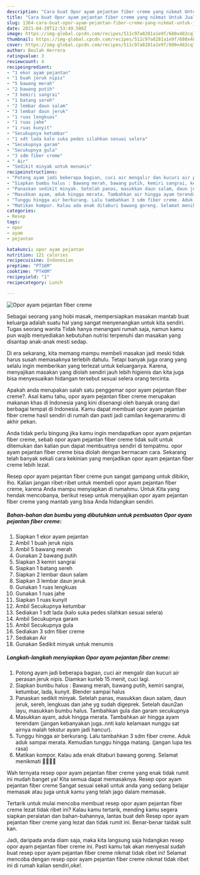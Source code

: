```yaml
---
description: "Cara buat Opor ayam pejantan fiber creme yang nikmat Untuk Jualan"
title: "Cara buat Opor ayam pejantan fiber creme yang nikmat Untuk Jualan"
slug: 1364-cara-buat-opor-ayam-pejantan-fiber-creme-yang-nikmat-untuk-jualan
date: 2021-04-20T12:53:49.586Z
image: https://img-global.cpcdn.com/recipes/511c97a8281a1e9f/680x482cq70/opor-ayam-pejantan-fiber-creme-foto-resep-utama.jpg
thumbnail: https://img-global.cpcdn.com/recipes/511c97a8281a1e9f/680x482cq70/opor-ayam-pejantan-fiber-creme-foto-resep-utama.jpg
cover: https://img-global.cpcdn.com/recipes/511c97a8281a1e9f/680x482cq70/opor-ayam-pejantan-fiber-creme-foto-resep-utama.jpg
author: Beulah Herrera
ratingvalue: 3
reviewcount: 4
recipeingredient:
- "1 ekor ayam pejantan"
- "1 buah jeruk nipis"
- "5 bawang merah"
- "2 bawang putih"
- "3 kemiri sangrai"
- "1 batang sereh"
- "2 lembar daun salam"
- "3 lembar daun jeruk"
- "1 ruas lengkuas"
- "1 ruas jahe"
- "1 ruas kunyit"
- "Secukupnya ketumbar"
- "1 sdt lada kalo suka pedes silahkan sesuai selera"
- "Secukupnya garam"
- "Secukupnya gula"
- "3 sdm fiber creme"
- " Air"
- "Sedikit minyak untuk menumis"
recipeinstructions:
- "Potong ayam jadi beberapa bagian, cuci air mengalir dan kucuri air perasan jeruk nipis. Diamkan kurleb 15 menit, cuci lagi."
- "Siapkan bumbu halus : Bawang merah, bawang putih, kemiri sangrai, ketumbar, lada, kunyit. Blender sampai halus"
- "Panaskan sedikit minyak. Setelah panas, masukkan daun salam, daun jeruk, sereh, lengkuas dan jahe yg sudah digeprek. Setelah daun2an layu, masukkan bumbu halus. Tambahkan gula dan garam secukupnya"
- "Masukkan ayam, aduk hingga merata. Tambahkan air hingga ayam terendam (jangan kebanyakan juga..nnti kalo kelamaan nunggu sat airnya malah tekstur ayam jadi hancur)."
- "Tunggu hingga air berkurang. Lalu tambahkan 3 sdm fiber creme. Aduk aduk sampai merata. Kemudian tunggu hingga matang. (jangan lupa tes rasa)"
- "Matikan kompor. Kalau ada enak ditaburi bawang goreng. Selamat menikmati 🥰🥰🙏🙏"
categories:
- Resep
tags:
- opor
- ayam
- pejantan

katakunci: opor ayam pejantan 
nutrition: 121 calories
recipecuisine: Indonesian
preptime: "PT16M"
cooktime: "PT40M"
recipeyield: "1"
recipecategory: Lunch

---
```



![Opor ayam pejantan fiber creme](https://img-global.cpcdn.com/recipes/511c97a8281a1e9f/680x482cq70/opor-ayam-pejantan-fiber-creme-foto-resep-utama.jpg)

Sebagai seorang yang hobi masak, mempersiapkan masakan mantab buat keluarga adalah suatu hal yang sangat menyenangkan untuk kita sendiri. Tugas seorang  wanita Tidak hanya menangani rumah saja, namun kamu pun wajib menyediakan kebutuhan nutrisi terpenuhi dan masakan yang disantap anak-anak mesti sedap.

Di era  sekarang, kita memang mampu membeli masakan jadi meski tidak harus susah memasaknya terlebih dahulu. Tetapi banyak juga orang yang selalu ingin memberikan yang terlezat untuk keluarganya. Karena, menyajikan masakan yang diolah sendiri jauh lebih higienis dan kita juga bisa menyesuaikan hidangan tersebut sesuai selera orang tercinta. 



Apakah anda merupakan salah satu penggemar opor ayam pejantan fiber creme?. Asal kamu tahu, opor ayam pejantan fiber creme merupakan makanan khas di Indonesia yang kini disenangi oleh banyak orang dari berbagai tempat di Indonesia. Kamu dapat membuat opor ayam pejantan fiber creme hasil sendiri di rumah dan pasti jadi camilan kegemaranmu di akhir pekan.

Anda tidak perlu bingung jika kamu ingin mendapatkan opor ayam pejantan fiber creme, sebab opor ayam pejantan fiber creme tidak sulit untuk ditemukan dan kalian pun dapat membuatnya sendiri di tempatmu. opor ayam pejantan fiber creme bisa diolah dengan bermacam cara. Sekarang telah banyak sekali cara kekinian yang menjadikan opor ayam pejantan fiber creme lebih lezat.

Resep opor ayam pejantan fiber creme pun sangat gampang untuk dibikin, lho. Kalian jangan ribet-ribet untuk membeli opor ayam pejantan fiber creme, karena Anda mampu menyiapkan di rumahmu. Untuk Kita yang hendak mencobanya, berikut resep untuk menyajikan opor ayam pejantan fiber creme yang mantab yang bisa Anda hidangkan sendiri.

<!--inarticleads1-->

##### Bahan-bahan dan bumbu yang dibutuhkan untuk pembuatan Opor ayam pejantan fiber creme:

1. Siapkan 1 ekor ayam pejantan
1. Ambil 1 buah jeruk nipis
1. Ambil 5 bawang merah
1. Gunakan 2 bawang putih
1. Siapkan 3 kemiri sangrai
1. Siapkan 1 batang sereh
1. Siapkan 2 lembar daun salam
1. Siapkan 3 lembar daun jeruk
1. Gunakan 1 ruas lengkuas
1. Gunakan 1 ruas jahe
1. Siapkan 1 ruas kunyit
1. Ambil Secukupnya ketumbar
1. Sediakan 1 sdt lada (kalo suka pedes silahkan sesuai selera)
1. Ambil Secukupnya garam
1. Ambil Secukupnya gula
1. Sediakan 3 sdm fiber creme
1. Sediakan  Air
1. Gunakan Sedikit minyak untuk menumis




<!--inarticleads2-->

##### Langkah-langkah menyiapkan Opor ayam pejantan fiber creme:

1. Potong ayam jadi beberapa bagian, cuci air mengalir dan kucuri air perasan jeruk nipis. Diamkan kurleb 15 menit, cuci lagi.
1. Siapkan bumbu halus : Bawang merah, bawang putih, kemiri sangrai, ketumbar, lada, kunyit. Blender sampai halus
1. Panaskan sedikit minyak. Setelah panas, masukkan daun salam, daun jeruk, sereh, lengkuas dan jahe yg sudah digeprek. Setelah daun2an layu, masukkan bumbu halus. Tambahkan gula dan garam secukupnya
1. Masukkan ayam, aduk hingga merata. Tambahkan air hingga ayam terendam (jangan kebanyakan juga..nnti kalo kelamaan nunggu sat airnya malah tekstur ayam jadi hancur).
1. Tunggu hingga air berkurang. Lalu tambahkan 3 sdm fiber creme. Aduk aduk sampai merata. Kemudian tunggu hingga matang. (jangan lupa tes rasa)
1. Matikan kompor. Kalau ada enak ditaburi bawang goreng. Selamat menikmati 🥰🥰🙏🙏




Wah ternyata resep opor ayam pejantan fiber creme yang enak tidak rumit ini mudah banget ya! Kita semua dapat memasaknya. Resep opor ayam pejantan fiber creme Sangat sesuai sekali untuk anda yang sedang belajar memasak atau juga untuk kamu yang telah jago dalam memasak.

Tertarik untuk mulai mencoba membuat resep opor ayam pejantan fiber creme lezat tidak ribet ini? Kalau kamu tertarik, mending kamu segera siapkan peralatan dan bahan-bahannya, lantas buat deh Resep opor ayam pejantan fiber creme yang lezat dan tidak rumit ini. Benar-benar taidak sulit kan. 

Jadi, daripada anda diam saja, maka kita langsung saja hidangkan resep opor ayam pejantan fiber creme ini. Pasti kamu tak akan menyesal sudah buat resep opor ayam pejantan fiber creme nikmat tidak ribet ini! Selamat mencoba dengan resep opor ayam pejantan fiber creme nikmat tidak ribet ini di rumah kalian sendiri,oke!.

